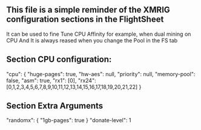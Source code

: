 ## This file is a simple reminder of the XMRIG configuration sections in the FlightSheet

It can be used to fine Tune CPU Affinity for example, when dual mining on CPU
And It is always reased when you change the Pool in the FS tab

## Section CPU configuration:

"cpu": {
  "huge-pages": true,
  "hw-aes": null,
  "priority": null,
  "memory-pool": false,
  "asm": true,
  "rx1": [0],
  "rx24": [0,1,2,3,4,5,6,7,8,9,10,11,12,13,14,15,16,17,18,19,20,21,22]
}

## Section Extra Arguments

"randomx": { "1gb-pages": true }
"donate-level": 1
